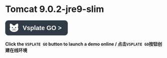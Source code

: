 # Tomcat 9.0.2-jre9-slim

<a href="https://www.vsplate.com/?docker-compose=https://github.com/vsplate/dcenvs/tomcat/9.0.2-jre9-slim"><img alt="VSPLATE GO" src="https://raw.githubusercontent.com/vsplate/images/master/vsgo_btn.png" width="200px"></a>

**Click the `VSPLATE GO` button to launch a demo online / 点击`VSPLATE GO`按钮创建在线环境**